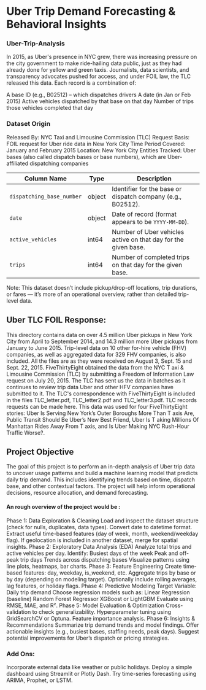# Uber Trip Demand Forecasting & Behavioral Insights

### Uber-Trip-Analysis

 In 2015, as Uber's presence in NYC grew, there was increasing pressure on the city government to make ride-hailing data public, just as they had already done for yellow and green taxis. Journalists, data scientists, and transparency advocates pushed for access, and under FOIL law, the TLC released this data.
 Each record is a combination of:

A base ID (e.g., B02512) – which dispatches drivers
A date (in Jan or Feb 2015)
Active vehicles dispatched by that base on that day
Number of trips those vehicles completed that day

### Dataset Origin

Released By: NYC Taxi and Limousine Commission (TLC)
Request Basis: FOIL request for Uber ride data in New York City
Time Period Covered: January and February 2015
Location: New York City
Entities Tracked: Uber bases (also called dispatch bases or base numbers), which are Uber-affiliated dispatching companies

| Column Name               | Type   | Description                                                    |
| ------------------------- | ------ | -------------------------------------------------------------- |
| `dispatching_base_number` | object | Identifier for the base or dispatch company (e.g., B02512).    |
| `date`                    | object | Date of record (format appears to be `YYYY-MM-DD`).            |
| `active_vehicles`         | int64  | Number of Uber vehicles active on that day for the given base. |
| `trips`                   | int64  | Number of completed trips on that day for the given base.      |

Note: This dataset doesn’t include pickup/drop-off locations, trip durations, or fares — it’s more of an operational overview, rather than detailed trip-level data.


## Uber TLC FOIL Response: 

This directory contains data on over 4.5 million Uber pickups in New York City from April to September 2014, and
14.3 million more Uber pickups from January to June 2015. Trip-level data on 10 other for-hire vehicle (FHV)
companies, as well as aggregated data for 329 FHV companies, is also included. All the files are as they were
received on August 3, Sept. 15 and Sept. 22, 2015.
FiveThirtyEight obtained the data from the NYC T axi & Limousine Commission (TLC) by submitting a Freedom of
Information Law request on July 20, 2015. The TLC has sent us the data in batches as it continues to review trip
data Uber and other HFV companies have submitted to it. The TLC's correspondence with FiveThirtyEight is
included in the files TLC_letter.pdf, TLC_letter2.pdf and TLC_letter3.pdf. TLC records requests can be
made here.
This data was used for four FiveThirtyEight stories: Uber Is Serving New York’s Outer Boroughs More Than T axis
Are, Public Transit Should Be Uber’s New Best Friend, Uber Is T aking Millions Of Manhattan Rides Away From
T axis, and Is Uber Making NYC Rush-Hour Traffic Worse?.

## Project Objective
The goal of this project is to perform an in-depth analysis of Uber trip data to uncover usage patterns and build a machine learning model that predicts daily trip demand. This includes identifying trends based on time, dispatch base, and other contextual factors. The project will help inform operational decisions, resource allocation, and demand forecasting.

#### An rough overview of the project would be :

Phase 1: Data Exploration & Cleaning
Load and inspect the dataset structure (check for nulls, duplicates, data types).
Convert date to datetime format.
Extract useful time-based features (day of week, month, weekend/weekday flag).
If geolocation is included in another dataset, merge for spatial insights.
Phase 2: Exploratory Data Analysis (EDA)
Analyze total trips and active vehicles per day.
Identify:
Busiest days of the week
Peak and off-peak trip days
Trends across dispatching bases
Visualize patterns using line plots, heatmaps, bar charts.
Phase 3: Feature Engineering
Create time-based features: day, weekday, is_weekend, etc.
Aggregate trips by base or by day (depending on modeling target).
Optionally include rolling averages, lag features, or holiday flags.
Phase 4: Predictive Modeling
Target Variable: Daily trip demand
Choose regression models such as:
Linear Regression (baseline)
Random Forest Regressor
XGBoost or LightGBM
Evaluate using RMSE, MAE, and R².
Phase 5: Model Evaluation & Optimization
Cross-validation to check generalizability.
Hyperparameter tuning using GridSearchCV or Optuna.
Feature importance analysis.
Phase 6: Insights & Recommendations
Summarize trip demand trends and model findings.
Offer actionable insights (e.g., busiest bases, staffing needs, peak days).
Suggest potential improvements for Uber’s dispatch or pricing strategies.

### Add Ons:
Incorporate external data like weather or public holidays.
Deploy a simple dashboard using Streamlit or Plotly Dash.
Try time-series forecasting using ARIMA, Prophet, or LSTM.


